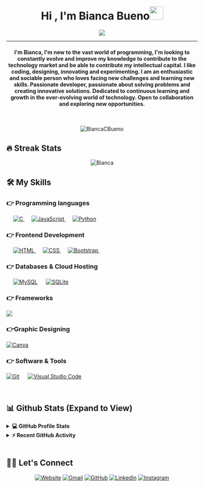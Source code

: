 <h1 align="center">Hi , I'm Bianca Bueno<img src="https://media.giphy.com/media/hvRJCLFzcasrR4ia7z/giphy.gif" width="35"></h1>
<p align="center">
 <a href="https://github.com/DenverCoder1/readme-typing-svg"><img src="https://readme-typing-svg.herokuapp.com?lines=Full-Stack+Web+Developer;Always%20learning%20new%20things&center=true&width=500&height=50&font=georgia"></a>
</p>
<hr/>
<h4 align="center">I'm Bianca, I'm new to the vast world of programming, I'm looking to constantly evolve and improve my knowledge to contribute to the technology market and be able to contribute my intellectual capital.
I like coding, designing, innovating and experimenting. I am an enthusiastic and sociable person who loves facing new challenges and learning new skills. Passionate developer, passionate about solving problems and creating innovative solutions. Dedicated to continuous learning and growth in the ever-evolving world of technology. Open to collaboration and exploring new opportunities.</h4>
<br>
<p align="center"> <img src="https://komarev.com/ghpvc/?username=BiancaCBueno&label=Bianca's%20Profile%20Views%20&color=dc143c&style=plastic" alt="BiancaCBueno" /> </p>

## 🔥 Streak Stats

<p align="center"><img align="center" src="https://github-readme-streak-stats.herokuapp.com/?user=BiancaCBueno&theme=algolia" alt="Bianca" /></p>

## 🛠️ My Skills

### 👉 Programming languages

<p align="left"> 
  &emsp; 
  <a href="https://www.cprogramming.com/" target="_blank"> 
    <img alt="C" src="https://img.shields.io/badge/C%20-%232370ED.svg?logo=c&logoColor=white">
  </a> 
  &emsp;
  <a href="https://developer.mozilla.org/en-US/docs/Web/JavaScript" target="_blank"> 
     <img alt="JavaScript" src="https://img.shields.io/badge/JavaScript%20-%23F7DF1E.svg?logo=javascript&logoColor=black">
   </a>
  &emsp;
   <a href="https://www.python.org" target="_blank">
    <img alt="Python" src="https://img.shields.io/badge/Python%20-%2314354C.svg?logo=python&logoColor=white">
  </a>
</p>

### 👉 Frontend Development

<p align="left"> 
  &emsp; 
  <a href="https://www.w3.org/html/" target="_blank"> 
   <img alt="HTML" src="https://img.shields.io/badge/HTML5%20-%23E34F26.svg?logo=html5&logoColor=white">
  </a>   
  &emsp;
  <a href="https://www.w3schools.com/css/" target="_blank">
    <img alt="CSS" src="https://img.shields.io/badge/CSS%20-%231572B6.svg?logo=css3&logoColor=white">
  </a> 
   &emsp;
  <a href="https://getbootstrap.com" target="_blank"> 
    <img alt="Bootstrap" src="https://img.shields.io/badge/Bootstrap-%23563D7C.svg?style=flat&logo=bootstrap&logoColor=white"/>
  </a>
&emsp; 
</p>

### 👉 Databases & Cloud Hosting

<p align="left">
  &emsp;
    <a href="https://www.mysql.com/"><img alt="MySQL" src="https://img.shields.io/badge/MySQL-00000F?style=flat&logo=mysql&logoColor=white"></a>
  &emsp;
    <a href="https://www.sqlite.org/"><img alt="SQLite" src ="https://img.shields.io/badge/SQLite-07405E?style=flat&logo=sqlite&logoColor=white"/></a>
  &emsp;
</p>

### 👉 Frameworks
<p align="left">
 <a href="https://github.com/DenverCoder1/readme-typing-svg"><img src="https://readme-typing-svg.herokuapp.com?lines=Im+Progress;&center=true&width=200&height=30&font=georgia"></a>
</p>


### 👉Graphic Designing
  <a href="#">
  	<img alt="Canva" src="https://img.shields.io/badge/Canva-%2300C4CC.svg?style=flat&logo=Canva&logoColor=white"/>
  </a>
 </p>

### 👉 Software & Tools

<p>
    <a href="#"><img alt="Git" src="https://img.shields.io/badge/Git%20-%23F05033.svg?logo=git&logoColor=white"></a>
&emsp;
    <a href="#"><img alt="Visual Studio Code" src="https://img.shields.io/badge/Visual%20Studio%20Code-0078d7.svg?logo=visual-studio-code&logoColor=white"></a>
  &emsp;
</p>

<br/>

## 📊 Github Stats (Expand to View)

<details> 
  <summary><b>💻 GitHub Profile Stats</b></summary>
  <br/>
  <p align="center">
    <a href="https://github.com/BiancaCBueno"><img align="center" src="https://github-readme-stats.vercel.app/api?username=BiancaCBueno&show_icons=true&locale=en&theme=algolia" alt="BiancaCBueno" height="192px"/></a>
	</p>
	<p  align="center">
	  <img src="https://github-readme-stats.vercel.app/api/top-langs?username=BiancaCBueno&show_icons=true&locale=en&layout=compact&theme=algolia" alt="BiancaCBueno" height="192px"/>
	</p>
  <br/>
  <b>Note:</b> Top languages is only a metric of the languages my public code consists of and doesn't reflect experience or skill level.
  </p>
</details>

<details>
  <summary><b>⚡ Recent GitHub Activity</b></summary>
  <br/>
	<a href="https://github.com/BiancaCBueno"><img alt="Bianca's Activity Graph" src="https://github-readme-activity-graph.vercel.app/graph?username=BiancaCBueno&custom_title=Bianca%20Bueno's%20Contribution%20Graph&theme=react-dark" /></a>
  <br/>

</details>

<br/>

## 🙋‍♀️ Let's Connect

<p align="center">
  <a href="https://BiancaCBueno.github.io/"><img src="https://img.icons8.com/bubbles/50/000000/web.png" alt="Website"/></a>
	<a href="mailto:bcbbueno13@gmail.com"><img src="https://img.icons8.com/bubbles/50/000000/gmail.png" alt="Gmail"/></a>
	<a href="https://github.com/BiancaCBueno"><img src="https://img.icons8.com/bubbles/50/000000/github.png" alt="GitHub"/></a>
	<a href="https://www.linkedin.com/in/biancacbueno/"><img src="https://img.icons8.com/bubbles/50/000000/linkedin.png" alt="LinkedIn"/></a>
	<a href="https://instagram.com/saturn_bueno"><img src="https://img.icons8.com/bubbles/50/000000/instagram.png" alt="Instagram"/></a>
	
</p>

<!--img align="right" alt="Coding" width="450" src="https://camo.githubusercontent.com/6607041227d81f650340ff070cc2843518acad359b57e5bb054a9fb7127aa041/68747470733a2f2f63646e2e6472696262626c652e636f6d2f75736572732f323634363432332f73637265656e73686f74732f353530373139362f636f6d70757465722e676966" data-canonical-src="https://cdn.dribbble.com/users/2646423/screenshots/5507196/computer.gif" style="max-width:100%;"/-->
